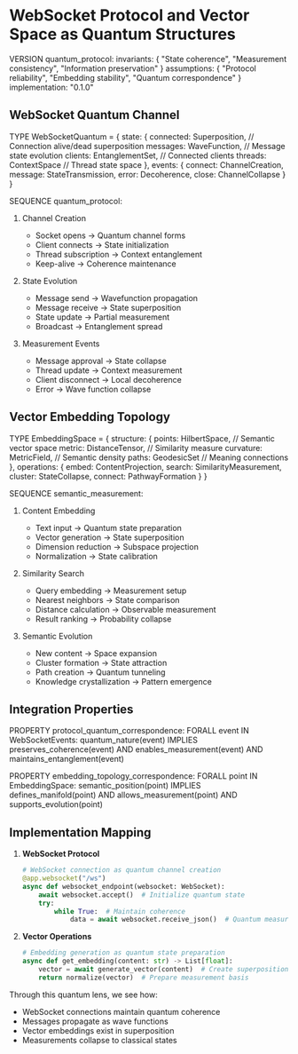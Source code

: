 # WebSocket Protocol and Vector Space as Quantum Structures

VERSION quantum_protocol:
  invariants: {
    "State coherence",
    "Measurement consistency",
    "Information preservation"
  }
  assumptions: {
    "Protocol reliability",
    "Embedding stability",
    "Quantum correspondence"
  }
  implementation: "0.1.0"

## WebSocket Quantum Channel

TYPE WebSocketQuantum = {
  state: {
    connected: Superposition,      // Connection alive/dead superposition
    messages: WaveFunction,        // Message state evolution
    clients: EntanglementSet,      // Connected clients
    threads: ContextSpace          // Thread state space
  },
  events: {
    connect: ChannelCreation,
    message: StateTransmission,
    error: Decoherence,
    close: ChannelCollapse
  }
}

SEQUENCE quantum_protocol:
  1. Channel Creation
     - Socket opens → Quantum channel forms
     - Client connects → State initialization
     - Thread subscription → Context entanglement
     - Keep-alive → Coherence maintenance

  2. State Evolution
     - Message send → Wavefunction propagation
     - Message receive → State superposition
     - State update → Partial measurement
     - Broadcast → Entanglement spread

  3. Measurement Events
     - Message approval → State collapse
     - Thread update → Context measurement
     - Client disconnect → Local decoherence
     - Error → Wave function collapse

## Vector Embedding Topology

TYPE EmbeddingSpace = {
  structure: {
    points: HilbertSpace,         // Semantic vector space
    metric: DistanceTensor,       // Similarity measure
    curvature: MetricField,       // Semantic density
    paths: GeodesicSet            // Meaning connections
  },
  operations: {
    embed: ContentProjection,
    search: SimilarityMeasurement,
    cluster: StateCollapse,
    connect: PathwayFormation
  }
}

SEQUENCE semantic_measurement:
  1. Content Embedding
     - Text input → Quantum state preparation
     - Vector generation → State superposition
     - Dimension reduction → Subspace projection
     - Normalization → State calibration

  2. Similarity Search
     - Query embedding → Measurement setup
     - Nearest neighbors → State comparison
     - Distance calculation → Observable measurement
     - Result ranking → Probability collapse

  3. Semantic Evolution
     - New content → Space expansion
     - Cluster formation → State attraction
     - Path creation → Quantum tunneling
     - Knowledge crystallization → Pattern emergence

## Integration Properties

PROPERTY protocol_quantum_correspondence:
  FORALL event IN WebSocketEvents:
    quantum_nature(event) IMPLIES
      preserves_coherence(event) AND
      enables_measurement(event) AND
      maintains_entanglement(event)

PROPERTY embedding_topology_correspondence:
  FORALL point IN EmbeddingSpace:
    semantic_position(point) IMPLIES
      defines_manifold(point) AND
      allows_measurement(point) AND
      supports_evolution(point)

## Implementation Mapping

1. **WebSocket Protocol**
   ```python
   # WebSocket connection as quantum channel creation
   @app.websocket("/ws")
   async def websocket_endpoint(websocket: WebSocket):
       await websocket.accept()  # Initialize quantum state
       try:
           while True:  # Maintain coherence
               data = await websocket.receive_json()  # Quantum measurement
   ```

2. **Vector Operations**
   ```python
   # Embedding generation as quantum state preparation
   async def get_embedding(content: str) -> List[float]:
       vector = await generate_vector(content)  # Create superposition
       return normalize(vector)  # Prepare measurement basis
   ```

Through this quantum lens, we see how:
- WebSocket connections maintain quantum coherence
- Messages propagate as wave functions
- Vector embeddings exist in superposition
- Measurements collapse to classical states
